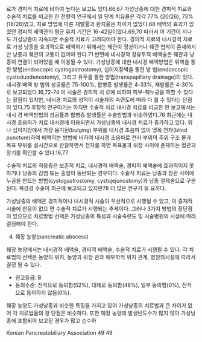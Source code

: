 료가 경피적 치료에 비하여 높다는 보고도 있다.66,67 가성낭종에 대한 경피적 치료와 수술적 치료를 비교한 한 전향적 연구에서 일 단계 치유율은 각각 77% (20/26), 73% (18/26)였고, 치료 방법에 따른 재발률과 완치율은 차이가 없었다.68 배액의 효과가 있었던 경피적 배액관의 평균 유치 기간은 16-42일이었다.69,70 따라서 이 기간이 지나도 가성낭종이 지속되면 수술적 치료가 고려되어야 한다. 경피적 치료와 내시경적 치료로 가성 낭종을 효과적으로 배액하기 위해서는 췌관이 정상이거나 췌관 협착이 존재하지만 낭종과 췌관의 교통이 없어야 한다.71 반면에 내시경적 경유두적 배액술은 췌관과 낭종이 연결이 되어있을 때 이용될 수 있다.
가성낭종에 대한 내시경 배액방법은 위벽을 통한 방법(endoscopic cystogastrostomy), 십이지장벽을 통한 방 법(endoscopic cystoduodenostomy), 그리고 유두를 통한 방법(transpapillary drainage)이 있다. 내시경 배액 방 법의 성공률은 75-100%, 합병증 발생률은 4-33%, 재발률은 4-30%로 보고되었다.16,72-74 이 시술은 경피적 치 료에 비하여 피부-췌누공을 피할 수 있다는 장점이 있지만, 내시경 치료의 성적이 시술자의 숙련도에 따라 다 를 수 있다는 단점이 있다.75 후향적 연구이기는 하지만 수술적 치료 내시경 치료를 비교한 한 보고에서는 내시 경 배액방법의 성공률과 합병증 발생률은 수술방법과 비슷하였다.76 최근에는 내시경 초음파가 치료 내시경에 이용되면서 가성낭종의 내시경 치료가 증가하고 있다. 위나 십이지장에서 가장 융기된(bulging) 부위를 내시경 초음파 없이 맹목 천자(blind puncture)하여 배액하는 방법에 비하여 내시경 초음파로 천자 부위의 주위 구조 물과 목표 부위를 실시간으로 관찰하면서 천자를 하면 목표물과 위장 사이에 존재하는 혈관과 장기를 확인할 수 있다.16,77

수술적 치료의 적응증은 보존적 치료, 내시경적 배액술, 경피적 배액술에 효과적이지 못하거나 낭종의 감염 또는 출혈이 동반되는 경우이다. 수술적 치료는 낭종과 장관 사이에 누공을 만드는 방법(cystogastrostomy, cystojejunostomy)과 낭종 절제술으로 구분된다. 복강경 수술이 최근에 보고되고 있지만78 더 많은 연구가 필 요하다.

가성낭종의 배액은 경피적이나 내시경적 시술이 우선적으로 시행될 수 있고, 이 중재적 시술에 반응이 없으 면 수술적 치료가 시행되는 추세이다. 그러나 3가지 방법의 장단점이 있으므로 치료방법 선택은 가성낭종의 특성과 시술숙련도 및 시술병원의 시설에 따라 결정해야 한다.

4. 췌장 농양(pancreatic abscess)

췌장 농양에서는 내시경적 배액술, 경피적 배액술, 수술적 치료가 시행될 수 있다. 각 치료법의 선택은 농양의 위치, 농양과 위장 관과 해부학적 위치 관계, 병원의시설에 따라서 결정 될 수 있다.
- 권고등급: B
- 동의수준: 전적으로 동의함(52%), 대체로 동의함(48%), 일부 동의함(0%), 전적으로 동의하지 않음(0%).

췌장 농양도 가성낭종과 비슷한 특징을 가지고 있어 가성낭종의 치료법과 큰 차이가 없어 각 치료법들의 장 단점은 비슷하다. 또한 췌장 농양의 발생빈도수가 많지 않아 가성낭종에 포함되어 보고된 경우가 많고 순수하

Korean Pancreatobiliary Association 49
<PAGE>49